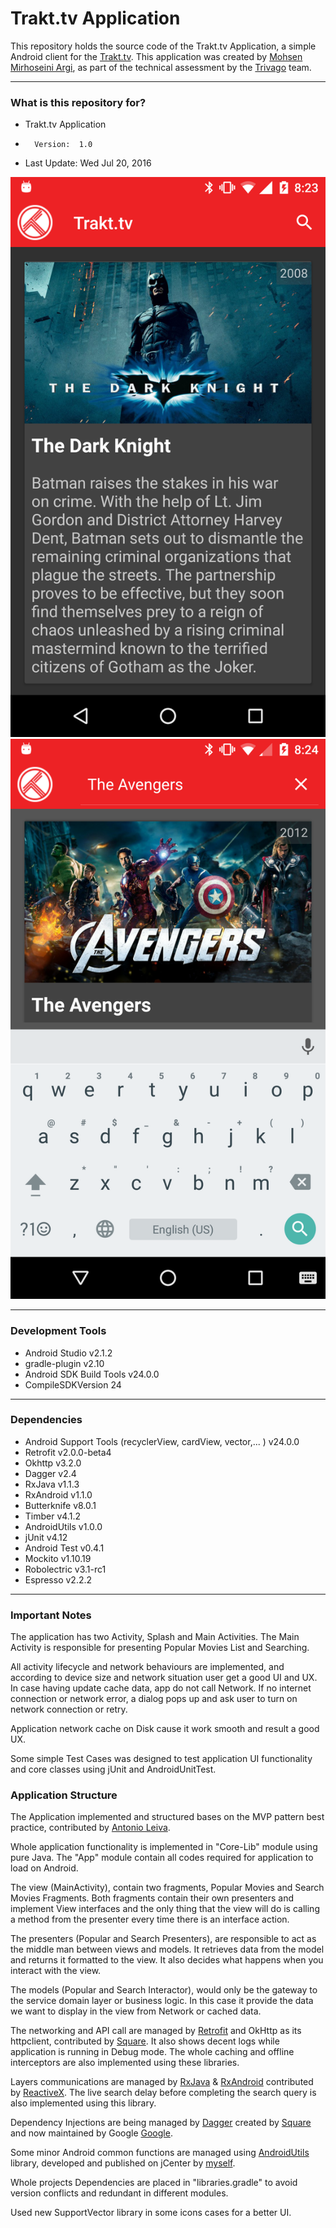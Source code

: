 Trakt.tv Application
===========================

This repository holds the source code of the Trakt.tv Application, a simple Android client for the [Trakt.tv](http://trakt.tv).
This application was created by [Mohsen Mirhoseini Argi](http://mirhoseini.com), as part of the technical assessment by the [Trivago](http://trivago.com) team.

--------------------
### What is this repository for? ###

* Trakt.tv Application
*       Version:  1.0
* Last Update: Wed Jul 20, 2016

![Screenshot](screenshot1.png)
![Screenshot](screenshot2.png)

--------------------
### Development Tools ###

* Android Studio v2.1.2
* gradle-plugin v2.10
* Android SDK Build Tools v24.0.0
* CompileSDKVersion 24

--------------------
### Dependencies ###

* Android Support Tools (recyclerView, cardView, vector,... ) v24.0.0
* Retrofit v2.0.0-beta4
* Okhttp v3.2.0
* Dagger v2.4
* RxJava v1.1.3
* RxAndroid v1.1.0
* Butterknife v8.0.1
* Timber v4.1.2
* AndroidUtils v1.0.0
* jUnit v4.12
* Android Test v0.4.1
* Mockito v1.10.19
* Robolectric v3.1-rc1
* Espresso v2.2.2

--------------------
### Important Notes ###

The application has two Activity, Splash and Main Activities. The Main Activity is responsible for presenting Popular Movies List and Searching.

All activity lifecycle and network behaviours are implemented, and according to device size and network situation user get a good UI and UX. In case having update cache data, app do not call Network. If no internet connection or network error, a dialog pops up and ask user to turn on network connection or retry.

Application network cache on Disk cause it work smooth and result a good UX.

Some simple Test Cases was designed to test application UI functionality and core classes using jUnit and AndroidUnitTest.

### Application Structure ###

The Application implemented and structured bases on the MVP pattern best practice, contributed by [Antonio Leiva](http://antonioleiva.com/mvp-android/).

Whole application functionality is implemented in "Core-Lib" module using pure Java. The "App" module contain all codes required for application to load on Android.

The view (MainActivity), contain two fragments, Popular Movies and Search Movies Fragments. Both fragments contain their own presenters and implement View interfaces and the only thing that the view will do is calling a method from the presenter every time there is an interface action.

The presenters (Popular and Search Presenters), are responsible to act as the middle man between views and models. It retrieves data from the model and returns it formatted to the view. It also decides what happens when you interact with the view.

The models (Popular and Search Interactor), would only be the gateway to the service domain layer or business logic. In this case it provide the data we want to display in the view from Network or cached data.

The networking and API call are managed by [Retrofit](http://square.github.io/retrofit/) and OkHttp as its httpclient, contributed by [Square](http://square.github.io). It also shows decent logs while application is running in Debug mode. The whole caching and offline interceptors are also implemented using these libraries. 

Layers communications are managed by [RxJava](https://github.com/ReactiveX/RxJava) & [RxAndroid](https://github.com/ReactiveX/RxAndroid) contributed by [ReactiveX](http://reactivex.io). The live search delay before completing the search query is also implemented using this library.

Dependency Injections are being managed by [Dagger](https://github.com/google/dagger) created by [Square](http://square.github.io) and now maintained by Google [Google](http://google.github.io/dagger/).

Some minor Android common functions are managed using [AndroidUtils](https://github.com/mmirhoseini/utils) library, developed and published on jCenter by [myself](http://mirhoseini.com).

Whole projects Dependencies are placed in "libraries.gradle" to avoid version conflicts and redundant in different modules.

Used new SupportVector library in some icons cases for a better UI.